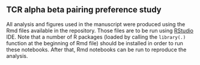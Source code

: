 ## TCR alpha beta pairing preference study

All analysis and figures used in the manuscript were produced using the Rmd files available in the repository. 
Those files are to be run using [RStudio](rstudio.com) IDE. 
Note that a number of R packages (loaded by calling the `library(.)` function at the beginning of Rmd file) should be installed in order to run these notebooks.
After that, Rmd notebooks can be run to reproduce the analysis.